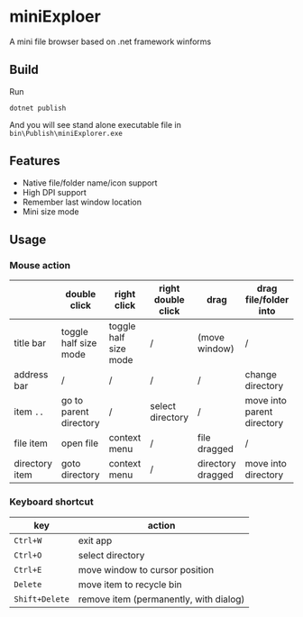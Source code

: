 # miniExploer

A mini file browser based on .net framework winforms

## Build

Run

```
dotnet publish
```

And you will see stand alone executable file in `bin\Publish\miniExplorer.exe`

## Features

* Native file/folder name/icon support
* High DPI support
* Remember last window location
* Mini size mode

## Usage

### Mouse action

|                | double click           | right click           | right double click | drag              | drag file/folder into      |
|----------------|------------------------|-----------------------|--------------------|-------------------|----------------------------|
| title bar      | toggle half size mode  | toggle half size mode | /                  | (move window)     | /                          |
| address bar    | /                      | /                     | /                  | /                 | change directory           |
| item `..`      | go to parent directory | /                     | select directory   | /                 | move into parent directory |
| file item      | open file              | context menu          | /                  | file dragged      | /                          |
| directory item | goto directory         | context menu          | /                  | directory dragged | move into directory        |

### Keyboard shortcut

| key            | action                                 |
|----------------|----------------------------------------|
| `Ctrl+W`       | exit app                               |
| `Ctrl+O`       | select directory                       |
| `Ctrl+E`       | move window to cursor position         |
| `Delete`       | move item to recycle bin               |
| `Shift+Delete` | remove item (permanently, with dialog) |
